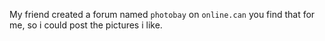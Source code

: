 My friend created a forum named `photobay` on `online.can` you find that for me, so i could post the pictures i like.

